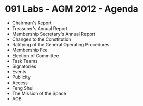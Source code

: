 # 091 Labs - AGM 2012 - Agenda #

* Chairman's Report
* Treasurer's Annual Report
* Membership Secretary's Annual Report
* Changes to the Constitution
* Ratifying of the General Operating Procedures
* Membership Fee
* Election of Committee
* Task Teams
* Signatories
* Events
* Publicity
* Access
* Feng Shui
* The Mission of the Space
* AOB